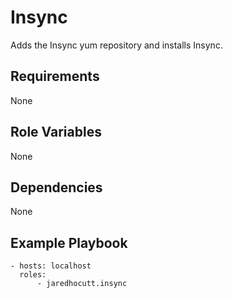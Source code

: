 # Insync

Adds the Insync yum repository and installs Insync.

## Requirements

None

## Role Variables

None

## Dependencies

None

## Example Playbook

```
- hosts: localhost
  roles:
      - jaredhocutt.insync
```
